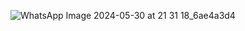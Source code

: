![WhatsApp Image 2024-05-30 at 21 31 18_6ae4a3d4](https://github.com/rahu-lava/MyRegistration/assets/113875289/d9ffd769-b245-4bc3-a9b0-e0f16707098d)
